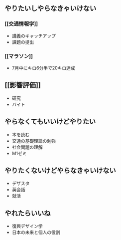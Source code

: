 
## やりたいしやらなきゃいけない
### [[交通情報学]]
- 講義のキャッチアップ
- 課題の提出
### [[マラソン]]
- 7月中にキロ6分半で20キロ達成
## [[影響評価]]
- 研究
- バイト

## やらなくてもいいけどやりたい
- 本を読む
- 交通の基礎理論の勉強
- 社会問題の理解
- M1ゼミ

## やりたくないけどやらなきゃいけない
- デザスタ
- 英会話
- 就活
## やれたらいいね
- 復興デザイン学
- 日本の未来と個人の役割
